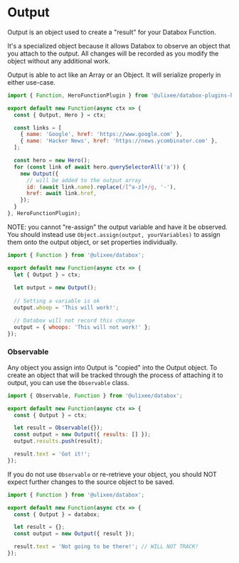 # Output

Output is an object used to create a "result" for your Databox Function.

It's a specialized object because it allows Databox to observe an object that you attach to the output. All changes will be recorded as you modify the object without any additional work.

Output is able to act like an Array or an Object. It will serialize properly in either use-case.

```js
import { Function, HeroFunctionPlugin } from '@ulixee/databox-plugins-hero';

export default new Function(async ctx => {
  const { Output, Hero } = ctx;

  const links = [
    { name: 'Google', href: 'https://www.google.com' },
    { name: 'Hacker News', href: 'https://news.ycombinator.com' },
  ];

  const hero = new Hero();
  for (const link of await hero.querySelectorAll('a')) {
    new Output({
      // will be added to the output array
      id: (await link.name).replace(/[^a-z]+/g, '-'),
      href: await link.href,
    });
  }
}, HeroFunctionPlugin);
```

NOTE: you cannot "re-assign" the output variable and have it be observed. You should instead use `Object.assign(output, yourVariables)` to assign them onto the output object, or set properties individually.

```js
import { Function } from '@ulixee/databox';

export default new Function(async ctx => {
  let { Output } = ctx;
  
  let output = new Output();
  
  // Setting a variable is ok
  output.whoop = 'This will work!';

  // Databox will not record this change
  output = { whoops: 'This will not work!' };
});
```

### Observable

Any object you assign into Output is "copied" into the Output object. To create an object that will be tracked through the process of attaching it to output, you can use the `Observable` class.

```js
import { Observable, Function } from '@ulixee/databox';

export default new Function(async ctx => {
  const { Output } = ctx;

  let result = Observable({});
  const output = new Output({ results: [] });
  output.results.push(result);

  result.text = 'Got it!';
});
```

If you do not use `Observable` or re-retrieve your object, you should NOT expect further changes to the source object to be saved.

```js
import { Function } from '@ulixee/databox';

export default new Function(async ctx => {
  const { Output } = databox;

  let result = {};
  const output = new Output({ result });

  result.text = 'Not going to be there!'; // WILL NOT TRACK!
});
```
